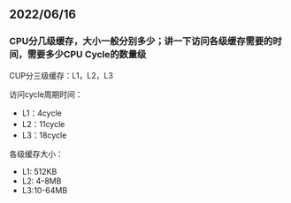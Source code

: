 ## 2022/06/16

### CPU分几级缓存，大小一般分别多少；讲一下访问各级缓存需要的时间，需要多少CPU Cycle的数量级

CUP分三级缓存：L1，L2，L3

访问cycle周期时间：

- L1：4cycle
- L2：11cycle
- L3：18cycle

各级缓存大小：

- L1: 512KB
- L2: 4-8MB
- L3:10-64MB